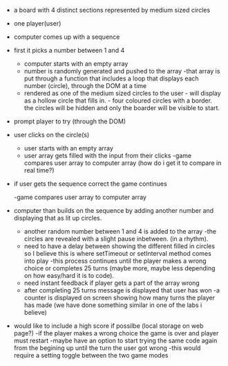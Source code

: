 - a board with 4 distinct sections represented by medium sized circles

- one player(user)

- computer comes up with a sequence

- first it picks a number between 1 and 4

    - computer starts with an empty array
    - number is randomly generated and pushed to the array -that array is put through a function that includes a loop that displays each number (circle), through the DOM at a time
    - rendered as one of the medium sized circles to the user - will display as a hollow circle that fills in. - four coloured circles with a border. the circles will be hidden and only the boarder will be visible to start.

- prompt player to try (through the DOM)

- user clicks on the circle(s)

    - user starts with an empty array
    - user array gets filled with the input from their clicks -game compares user array to computer array (how do i get it to compare in real time?)

- if user gets the sequence correct the game continues

    -game compares user array to computer array

- computer than builds on the sequence by adding another number and displaying that as lit up circles.

    - another random number between 1 and 4 is added to the array -the circles are revealed with a slight pause inbetween. (in a rhythm).
    - need to have a delay between showing the different filled in circles so I believe this is where setTimeout or setInterval method comes into play -this process continues until the player makes a wrong choice or completes 25 turns (maybe more, maybe less depending on how easy/hard it is to code).
    - need instant feedback if player gets a part of the array wrong
    - after completing 25 turns message is displayed that user has won -a counter is displayed on screen showing how many turns the player has made
        (we have done something similar in one of the labs i believe)

- would like to include a high score if possilbe (local storage on web page?) -if the player makes a wrong choice the game is over and player must restart
-maybe have an option to start trying the same code again from the begining up until the turn the user got wrong
    -this would require a setting toggle between the two game modes

